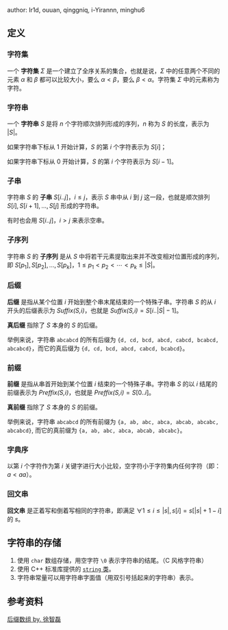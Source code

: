 author: Ir1d, ouuan, qinggniq, i-Yirannn, minghu6

## 定义

### 字符集

一个 **字符集** $\Sigma$ 是一个建立了全序关系的集合，也就是说，$\Sigma$ 中的任意两个不同的元素 $\alpha$ 和 $\beta$ 都可以比较大小，要么 $\alpha<\beta$，要么 $\beta<\alpha$。字符集 $\Sigma$ 中的元素称为字符。

### 字符串

一个 **字符串**  $S$ 是将 $n$ 个字符顺次排列形成的序列，$n$ 称为 $S$ 的长度，表示为 $|S|$。

如果字符串下标从 $1$ 开始计算，$S$ 的第 $i$ 个字符表示为 $S[i]$；

如果字符串下标从 $0$ 开始计算，$S$ 的第 $i$ 个字符表示为 $S[i-1]$。

### 子串

字符串 $S$ 的 **子串**  $S[i..j]，i≤j$，表示 $S$ 串中从 $i$ 到 $j$ 这一段，也就是顺次排列 $S[i],S[i+1],\ldots,S[j]$ 形成的字符串。

有时也会用 $S[i..j]$，$i>j$ 来表示空串。

### 子序列

字符串 $S$ 的 **子序列** 是从 $S$ 中将若干元素提取出来并不改变相对位置形成的序列，即 $S[p_1],S[p_2],\ldots,S[p_k]$，$1\le p_1< p_2<\cdots< p_k\le|S|$。

### 后缀

**后缀** 是指从某个位置 $i$ 开始到整个串末尾结束的一个特殊子串。字符串 $S$ 的从 $i$ 开头的后缀表示为 $\textit{Suffix(S,i)}$，也就是 $\textit{Suffix(S,i)}=S[i..|S|-1]$。

**真后缀** 指除了 $S$ 本身的 $S$ 的后缀。

举例来说，字符串 `abcabcd` 的所有后缀为 `{d, cd, bcd, abcd, cabcd, bcabcd, abcabcd}`，而它的真后缀为 `{d, cd, bcd, abcd, cabcd, bcabcd}`。

### 前缀

**前缀** 是指从串首开始到某个位置 $i$ 结束的一个特殊子串。字符串 $S$ 的以 $i$ 结尾的前缀表示为 $\textit{Preffix(S,i)}$，也就是 $\textit{Preffix(S,i)}=S[0..i]$。

**真前缀** 指除了 $S$ 本身的 $S$ 的前缀。

举例来说，字符串 `abcabcd` 的所有前缀为 `{a, ab, abc, abca, abcab, abcabc, abcabcd}`, 而它的真前缀为 `{a, ab, abc, abca, abcab, abcabc}`。

### 字典序

以第 $i$ 个字符作为第 $i$ 关键字进行大小比较，空字符小于字符集内任何字符（即：$a< aa$）。

### 回文串

**回文串** 是正着写和倒着写相同的字符串，即满足 $\forall 1\le i\le|s|, s[i]=s[|s|+1-i]$ 的 $s$。

## 字符串的存储

1. 使用 `char` 数组存储，用空字符 `\0` 表示字符串的结尾。（C 风格字符串）
2. 使用 C++ 标准库提供的 [`string` 类](../lang/csl/string.md)。
3. 字符串常量可以用字符串字面值（用双引号括起来的字符串）表示。

## 参考资料

[后缀数组 by. 徐智磊](https://wenku.baidu.com/view/0dc03d2b1611cc7931b765ce0508763230127479.html)
